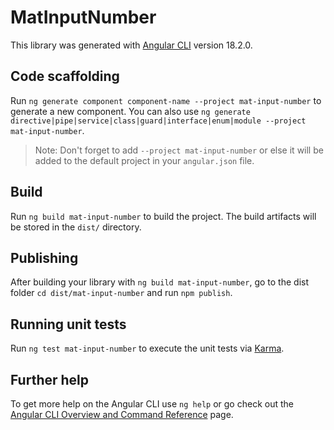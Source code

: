# MatInputNumber

This library was generated with [Angular CLI](https://github.com/angular/angular-cli) version 18.2.0.

## Code scaffolding

Run `ng generate component component-name --project mat-input-number` to generate a new component. You can also use `ng generate directive|pipe|service|class|guard|interface|enum|module --project mat-input-number`.
> Note: Don't forget to add `--project mat-input-number` or else it will be added to the default project in your `angular.json` file. 

## Build

Run `ng build mat-input-number` to build the project. The build artifacts will be stored in the `dist/` directory.

## Publishing

After building your library with `ng build mat-input-number`, go to the dist folder `cd dist/mat-input-number` and run `npm publish`.

## Running unit tests

Run `ng test mat-input-number` to execute the unit tests via [Karma](https://karma-runner.github.io).

## Further help

To get more help on the Angular CLI use `ng help` or go check out the [Angular CLI Overview and Command Reference](https://angular.dev/tools/cli) page.
